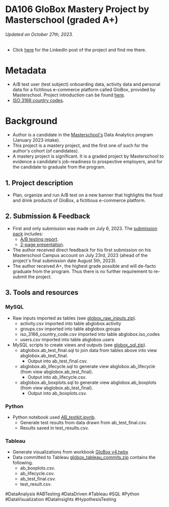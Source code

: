 # DA106 GloBox Mastery Project by Masterschool (graded A+)
###### Updated on October 27th, 2023.
* Click [here](https://www.linkedin.com/feed/update/urn:li:activity:7104817292831510529/) for the LinkedIn post of the project and find me there.
# Metadata
* A/B test user (test subject) onboarding data, activity data and personal data for a fictitious e-commerce platform called GloBox, provided by Masterschool. Project introduction can be found [here](https://cms.master.school/sprint-overview-extract-the-ab-test-data).
* [ISO 3166 country codes](https://www.iso.org/obp/ui/#search).

# Background
* Author is a candidate in the [Masterschool's](https://www.masterschool.com/) Data Analytics program (January 2023 intake).
* This project is a mastery project, and the first one of such for the author's cohort (of candidates).
* A mastery project is significant. It is a graded project by Masterschool to evidence a candidate's job-readiness to prospective employers, and for the candidate to graduate from the program.  

## 1. Project description
 * Plan, organize and run A/B test on a new banner that highlights the food and drink products of GloBox, a fictitious e-commerce platform.

## 2. Submission & Feedback
 * First and only submission was made on July 6, 2023. The [submission pack](https://github.com/coderedstorage/globox/blob/f41a12aab900ea02881c509247a6d3f0f95e4f22/Submission_AB_testing_project_AK.zip) includes:
    * [A/B testing report](https://github.com/coderedstorage/globox/blob/main/GloBox%20AB%20Testing%20Report%20-%20AK.pdf).
    * [2-page presentation](https://github.com/coderedstorage/globox/blob/main/GloBox%20AB%20Testing%20Presentation%20-%20AK.pdf).
 * The author received direct feedback for his first submission on his Masterschool Campus account on July 23rd, 2023 (ahead of the project's final submission date August 5th, 2023).
 * The author received A+, the highest grade possible and will de-facto graduate from the program. Thus there is no further requirement to re-submit the project. 

## 3. Tools and resources
### MySQL
 * Raw inputs imported as tables (see [globox_raw_inputs.zip](https://github.com/coderedstorage/globox/blob/main/globox_raw_inputs.zip)).
    * activity.csv imported into table abglobox.activity
    * groups.csv imported into table abglobox.groups
    * iso_3166_country_code.csv imported into table abglobox.iso_codes
    * users.csv imported into table abglobox.users
 * MySQL scripts to create views and outputs (see [globox_sql.zip](https://github.com/coderedstorage/globox/blob/main/globox_sql.zip)).
    *  abglobox.ab_test_final.sql to join data from tables above into view abglobox.ab_test_final.
        *  Output into ab_test_final.csv.
    *  abglobox.ab_lifecycle.sql to generate view abglobox.ab_lifecycle (from view abglobox.ab_test_final).
        *  Output into ab_lifecycle.csv.
    *  abglobox.ab_boxplots.sql to generate view abglobox.ab_boxplots (from view abglobox.ab_test_final).
        *  Output into ab_boxplots.csv.
### Python
 * Python notebook used [AB_testkit.ipynb](https://github.com/coderedstorage/globox/blob/main/AB_testkit.ipynb).
    *  Generate test results from data drawn from ab_test_final.csv.
    *  Results saved in test_results.csv.
### Tableau
 * Generate visualizations from workbook [GloBox v4.twbx](https://github.com/coderedstorage/globox/blob/main/GloBox%20v4.twbx) 
 * Data committed to Tableau [globox_tableau_commits.zip](https://github.com/coderedstorage/globox/blob/main/globox_tableau_commits.zip) contains the following.
    *  ab_boxplots.csv.
    *  ab_lifecycle.csv.
    *  ab_test_final.csv.
    *  test_result.csv.

#DataAnalysis #ABTesting #DataDriven #Tableau #SQL #Python #DataVisualization #DataInsights #HypothesisTesting
